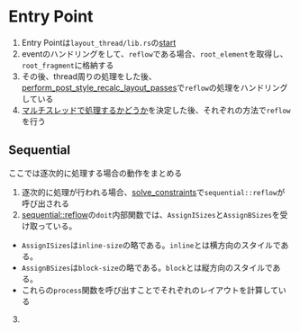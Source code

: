 # Entry Point

1. Entry Pointは`layout_thread/lib.rs`の[start](https://github.com/servo/servo/blob/master/components/layout_thread/lib.rs#L588)
2. eventのハンドリングをして、`reflow`である場合、`root_element`を取得し、`root_fragment`に格納する
3. その後、thread周りの処理をした後、[perform_post_style_recalc_layout_passes](https://github.com/servo/servo/blob/master/components/layout_thread/lib.rs#L1678)で`reflow`の処理をハンドリングしている
4. [マルチスレッドで処理するかどうか](https://github.com/servo/servo/blob/master/components/layout_thread/lib.rs#L1751-L1763)を決定した後、それぞれの方法で`reflow`を行う

## Sequential

ここでは逐次的に処理する場合の動作をまとめる

1. 逐次的に処理が行われる場合、[solve_constraints](https://github.com/servo/servo/blob/master/components/layout_thread/lib.rs#L976)で`sequential::reflow`が呼び出される
2. [sequential::reflow](https://github.com/servo/servo/blob/master/components/layout/sequential.rs#L30)の`doit`内部関数では、`AssignISizes`と`AssignBSizes`を受け取っている。
  - `AssignISizes`は`inline-size`の略である。`inline`とは横方向のスタイルである。
  - `AssignBSizes`は`block-size`の略である。`block`とは縦方向のスタイルである。
  - これらの`process`関数を呼び出すことでそれぞれのレイアウトを計算している
3. 